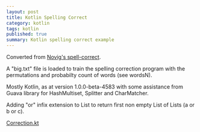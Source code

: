 ```yaml
---
layout: post
title: Kotlin Spelling Correct
category: kotlin
tags: kotlin
published: true
summary: Kotlin spelling correct example
---
```


Converted from [Novig's spell-correct](http://norvig.com/spell-correct.html).

A  "big.txt" file is loaded to train the spelling correction program with the permutations and probabilty count of words (see wordsN).

Mostly Kotlin, as at version 1.0.0-beta-4583 with some assistance from Guava library for HashMultiset, Splitter and CharMatcher.

Adding "or" infix extension to List<String> to return first non empty List of Lists (a or b or c).

[Correction.kt](https://github.com/griffio/kotlin-gradle-projects/blob/master/src/main/kotlin/griffio/spelling/Correction.kt)

<script src="https://gist.github.com/griffio/e64f282d3e0fcc79db86.js"></script>
